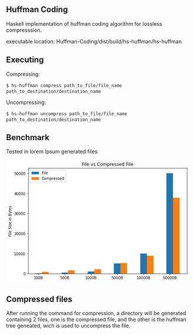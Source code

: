 ## Huffman Coding

Haskell implementation of huffman coding algorithm for lossless compresssion.

executable location: Huffman-Coding/dist/build/hs-huffman/hs-huffman

## Executing

Compressing:
```
$ hs-huffman compress path_to_file/file_name path_to_destination/destination_name
```

Uncompressing:
```
$ hs-huffman uncompress path_to_file/file_name path_to_destination/destination_name
```

## Benchmark

Tested in lorem Ipsum generated files

![alt text](https://github.com/miguelcecci/Huffman-Coding/blob/master/benchmarks/plot/img_plots.png?raw=true)

## Compressed files

After running the command for compression, a directory will be generated containing 2 files, one is the compressed file, and the other is the huffman tree geneated, wich is used to uncompress the file.


